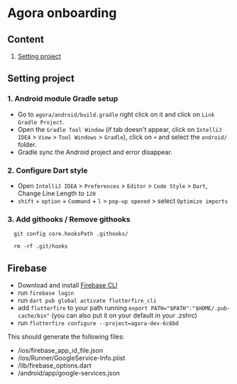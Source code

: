 # Agora onboarding

## Content

1. [Setting project](#setup)


<a name="setup"></a>
## Setting project

### 1. Android module Gradle setup
- Go to `agora/android/build.gradle` right click on it and click on `Link Gradle Project`.
- Open the `Gradle Tool Window` (if tab doesn't appear, click on `IntelliJ IDEA` > `View` > `Tool Windows` > `Gradle`), click on `+` and select the `android/` folder. 
- Gradle sync the Android project and error disappear.

### 2. Configure Dart style
- Open `IntelliJ IDEA` > `Preferences` > `Editor` > `Code Style` > `Dart`, Change Line Length to `120`
- `shift` + `option` + `Command` + `l` > `pop-up opened` > select `Optimize imports`

### 3. Add githooks / Remove githooks
```shell
  git config core.hooksPath .githooks/
```
```shell
  rm -rf .git/hooks
```

## Firebase
- Download and install [Firebase CLI](https://firebase.google.com/docs/cli)
- run `firebase login`
- run `dart pub global activate flutterfire_cli`
- add `flutterfire` to your path running `export PATH="$PATH":"$HOME/.pub-cache/bin"` (you can also put it on your default in your .zshrc)
- run `flutterfire configure --project=agora-dev-6c6bd`

This should generate the following files:
- /ios/firebase_app_id_file.json
- /ios/Runner/GoogleService-Info.plist
- /lib/firebase_options.dart
- /android/app/google-services.json